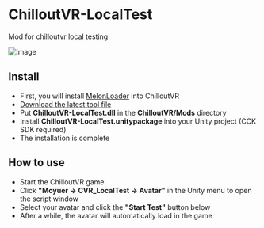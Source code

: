 # ChilloutVR-LocalTest
Mod for chilloutvr local testing

![image](https://user-images.githubusercontent.com/51113234/181871271-114c6ed5-6766-4d9e-a694-7e36b1ea145f.png)

##  Install
 - First, you will install [MelonLoader](https://github.com/LavaGang/MelonLoader) into ChilloutVR
 - [Download the latest tool file](https://github.com/CMoyuer/ChilloutVR-LocalTest/releases/latest)
 - Put **ChilloutVR-LocalTest.dll** in the **ChilloutVR/Mods** directory
 - Install **ChilloutVR-LocalTest.unitypackage** into your Unity project (CCK SDK required)
 - The installation is complete
 
 ## How to use
  - Start the ChilloutVR game
  - Click **"Moyuer -> CVR_LocalTest -> Avatar"** in the Unity menu to open the script window
  - Select your avatar and click the **"Start Test"** button below
  - After a while, the avatar will automatically load in the game
